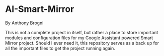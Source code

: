 # AI-Smart-Mirror
By Anthony Brogni

This is not a complete project in itself, but rather a place to store important modules and configuration files for my Google Assistant powered Smart Mirror project. Should I ever need it, this repository serves as a back up for all the important files to get the project running again.

